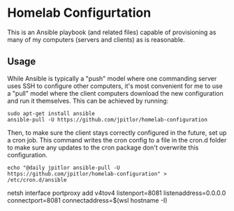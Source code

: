 # Homelab Configurtation

This is an Ansible playbook (and related files) capable of provisioning as many of my 
computers (servers and clients) as is reasonable.

## Usage

While Ansible is typically a "push" model where one commanding server uses SSH to configure
other computers, it's most convenient for me to use a "pull" model where the client computers
download the new configuration and run it themselves. This can be achieved by running:

```shell
sudo apt-get install ansible
ansible-pull -U https://github.com/jpitlor/homelab-configuration
```

Then, to make sure the client stays correctly configured in the future, set up a cron job. This
command writes the cron config to a file in the cron.d folder to make sure any updates to the
cron package don't overwrite this configuration.

```shell
echo "@daily jpitlor ansible-pull -U https://github.com/jpitlor/homelab-configuration" > /etc/cron.d/ansible
```


netsh interface portproxy add v4tov4 listenport=8081 listenaddress=0.0.0.0 connectport=8081 connectaddress=$(wsl hostname -I)
